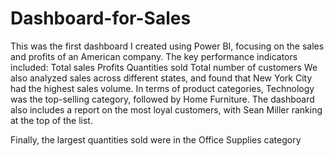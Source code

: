 # Dashboard-for-Sales


This was the first dashboard I created using Power BI, focusing on the sales and profits of an American company.
The key performance indicators included:
Total sales
Profits
Quantities sold
Total number of customers
We also analyzed sales across different states, and found that New York City had the highest sales volume.
In terms of product categories, Technology was the top-selling category, followed by Home Furniture.
The dashboard also includes a report on the most loyal customers, with Sean Miller ranking at the top of the list.

Finally, the largest quantities sold were in the Office Supplies category
